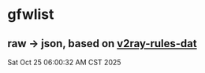 # gfwlist
## raw -> json, based on [v2ray-rules-dat](https://github.com/Loyalsoldier/v2ray-rules-dat)
Sat Oct 25 06:00:32 AM CST 2025

